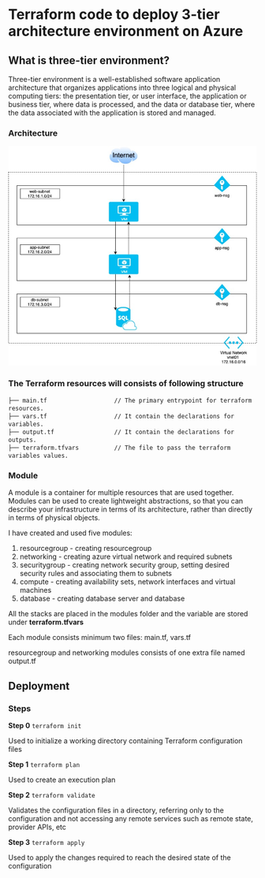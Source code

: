 # Terraform code to deploy 3-tier architecture environment on Azure

## What is three-tier environment?
Three-tier environment is a well-established software application architecture that organizes applications into three logical and physical computing tiers: the presentation tier, or user interface, the application or business tier, where data is processed, and the data or database tier, where the data associated with the application is stored and managed.

### Architecture
![architecture](https://github.com/milind15/Hands-On/blob/d7516f5be18b1dc82cd40d58ac4c8c4046b14496/architecture.jpg)


### The Terraform resources will consists of following structure

```
├── main.tf                   // The primary entrypoint for terraform resources.
├── vars.tf                   // It contain the declarations for variables.
├── output.tf                 // It contain the declarations for outputs.
├── terraform.tfvars          // The file to pass the terraform variables values.
```

### Module

A module is a container for multiple resources that are used together. Modules can be used to create lightweight abstractions, so that you can describe your infrastructure in terms of its architecture, rather than directly in terms of physical objects.

I have created and used five modules:
1. resourcegroup - creating resourcegroup
2. networking - creating azure virtual network and required subnets
3. securitygroup - creating network security group, setting desired security rules and associating them to subnets
4. compute - creating availability sets, network interfaces and virtual machines
5. database - creating database server and database

All the stacks are placed in the modules folder and the variable are stored under **terraform.tfvars**

Each module consists minimum two files: main.tf, vars.tf

resourcegroup and networking modules consists of one extra file named output.tf

## Deployment

### Steps

**Step 0** `terraform init`

Used to initialize a working directory containing Terraform configuration files

**Step 1** `terraform plan`

Used to create an execution plan

**Step 2** `terraform validate`

Validates the configuration files in a directory, referring only to the configuration and not accessing any remote services such as remote state, provider APIs, etc

**Step 3** `terraform apply`

Used to apply the changes required to reach the desired state of the configuration
